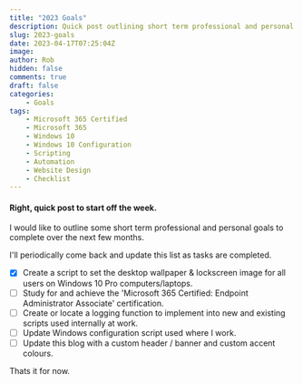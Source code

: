 ```yaml
---
title: "2023 Goals"
description: Quick post outlining short term professional and personal goals.
slug: 2023-goals
date: 2023-04-17T07:25:04Z
image: 
author: Rob
hidden: false
comments: true
draft: false
categories:
    - Goals
tags:
    - Microsoft 365 Certified
    - Microsoft 365
    - Windows 10
    - Windows 10 Configuration
    - Scripting
    - Automation
    - Website Design
    - Checklist
---
```


#### Right, quick post to start off the week. 

I would like to outline some short term professional and personal goals to complete over the next few months.

I'll periodically come back and update this list as tasks are completed.

- [X] Create a script to set the desktop wallpaper & lockscreen image for all users on Windows 10 Pro computers/laptops.
- [ ] Study for and achieve the 'Microsoft 365 Certified: Endpoint Administrator Associate' certification. 
- [ ] Create or locate a logging function to implement into new and existing scripts used internally at work.
- [ ] Update Windows configuration script used where I work.
- [ ] Update this blog with a custom header / banner and custom accent colours.

Thats it for now. 